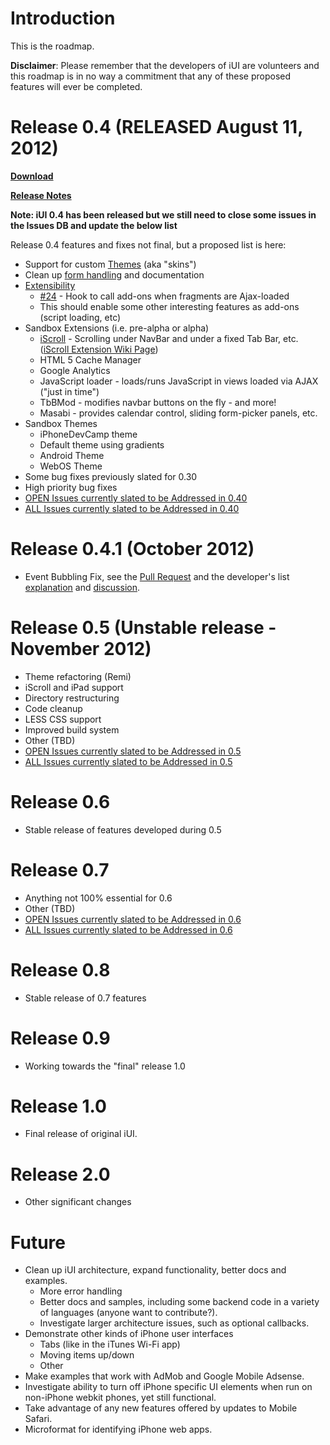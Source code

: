 # Introduction #

This is the roadmap.

**Disclaimer**: Please remember that the developers of iUI are volunteers and this roadmap is in no way a commitment that any of these proposed features will ever be completed.

# Release 0.4 (RELEASED August 11, 2012) #

**[Download](https://code.google.com/p/iui/downloads/list)**

**[Release Notes](https://github.com/iui/iUI/blob/master/releaseNotes.txt)**

**Note: iUI 0.4 has been released but we still need to close some issues in the Issues DB and update the below list**

Release 0.4 features and fixes not final, but a proposed list is here:

  * Support for custom [Themes](Themes.md) (aka "skins")
  * Clean up [form handling](FormsAndExtensibility.md) and documentation
  * [Extensibility](FormsAndExtensibility.md)
    * [#24](http://code.google.com/p/iui/issues/detail?id=24) - Hook to call add-ons when fragments are Ajax-loaded
    * This should enable some other interesting features as add-ons (script loading, etc)
  * Sandbox Extensions (i.e. pre-alpha or alpha)
    * [iScroll](http://cubiq.org/scrolling-div-for-mobile-webkit-turns-3) - Scrolling under NavBar and under a fixed Tab Bar, etc. ([iScroll Extension Wiki Page](iScrollExtension.md))
    * HTML 5 Cache Manager
    * Google Analytics
    * JavaScript loader - loads/runs JavaScript in views loaded via AJAX ("just in time")
    * TbBMod - modifies navbar buttons on the fly - and more!
    * Masabi - provides calendar control, sliding form-picker panels, etc.
  * Sandbox Themes
    * iPhoneDevCamp theme
    * Default theme using gradients
    * Android Theme
    * WebOS Theme
  * Some bug fixes previously slated for 0.30
  * High priority bug fixes
  * [OPEN Issues currently slated to be Addressed in 0.40](http://code.google.com/p/iui/issues/list?can=2&q=milestone:REL-0.40&colspec=ID%20Type%20Status%20Priority%20Milestone%20Owner%20Summary)
  * [ALL Issues currently slated to be Addressed in 0.40](http://code.google.com/p/iui/issues/list?can=1&q=milestone:REL-0.40&colspec=ID%20Type%20Status%20Priority%20Milestone%20Owner%20Summary)

# Release 0.4.1 (October 2012) #
  * Event Bubbling Fix, see the [Pull Request](https://github.com/iui/iUI/pull/6) and the developer's list [explanation](https://groups.google.com/forum/?fromgroups=#!topic/iui-developers/EgnHFv2Oqpw) and [discussion](https://groups.google.com/forum/?fromgroups=#!topic/iui-developers/NkYUBsVOuIE).

# Release 0.5 (Unstable release  - November 2012) #
  * Theme refactoring (Remi)
  * iScroll and iPad support
  * Directory restructuring
  * Code cleanup
  * LESS CSS support
  * Improved build system
  * Other (TBD)
  * [OPEN Issues currently slated to be Addressed in 0.5](http://code.google.com/p/iui/issues/list?can=2&q=milestone:REL-0.50&colspec=ID%20Type%20Status%20Priority%20Milestone%20Owner%20Summary)
  * [ALL Issues currently slated to be Addressed in 0.5](http://code.google.com/p/iui/issues/list?can=1&q=milestone:REL-0.50&colspec=ID%20Type%20Status%20Priority%20Milestone%20Owner%20Summary)

# Release 0.6 #
  * Stable release of features developed during 0.5

# Release 0.7 #
  * Anything not 100% essential for 0.6
  * Other (TBD)
  * [OPEN Issues currently slated to be Addressed in 0.6](http://code.google.com/p/iui/issues/list?can=2&q=milestone:REL-0.6&colspec=ID%20Type%20Status%20Priority%20Milestone%20Owner%20Summary)
  * [ALL Issues currently slated to be Addressed in 0.6](http://code.google.com/p/iui/issues/list?can=1&q=milestone:REL-0.6&colspec=ID%20Type%20Status%20Priority%20Milestone%20Owner%20Summary)

# Release 0.8 #
  * Stable release of 0.7 features

# Release 0.9 #
  * Working towards the "final" release 1.0

# Release 1.0 #
  * Final release of original iUI.

# Release 2.0 #
  * Other significant changes

# Future #

  * Clean up iUI architecture, expand functionality, better docs and examples.
    * More error handling
    * Better docs and samples, including some backend code in a variety of languages (anyone want to contribute?).
    * Investigate larger architecture issues, such as optional callbacks.
  * Demonstrate other kinds of iPhone user interfaces
    * Tabs (like in the iTunes Wi-Fi app)
    * Moving items up/down
    * Other
  * Make examples that work with AdMob and Google Mobile Adsense.
  * Investigate ability to turn off iPhone specific UI elements when run on non-iPhone webkit phones, yet still functional.
  * Take advantage of any new features offered by updates to Mobile Safari.
  * Microformat for identifying iPhone web apps.